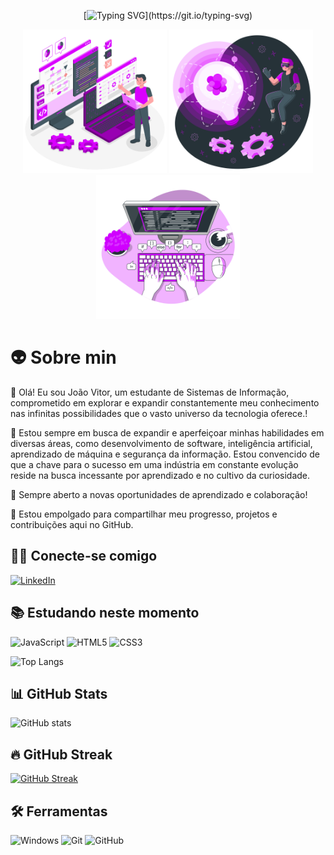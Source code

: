 
<div align="center">

[![Typing SVG](https://readme-typing-svg.demolab.com?font=Fira+Code&weight=600&pause=1000&color=AD11FF&center=true&vCenter=true&random=false&width=600&lines=%E2%9C%94+Bem-vindo+ao+meu+GitHub%2C+Sinta-se+à+vontade!!)](https://git.io/typing-svg)
</div>

<div align="center">


<img src="assets\images\Programmer-amico.png" alt="Programmer amico" min-width="200px" max-width="200px" width="230px" >
<img src="assets\images\Innovation-amico.png" alt="Innovation amico" min-width="200px" max-width="200px" width="230px" >
<img src="assets\images\Code-typing-bro.png" alt="Code Typing" min-width="200px" max-width="200px" width="230px" >
</div>


<div align="left">

# 👽 Sobre min

👾 
Olá! Eu sou João Vitor, um estudante de Sistemas de Informação, comprometido em explorar e expandir constantemente meu conhecimento nas infinitas possibilidades que o vasto universo da tecnologia oferece.!

🌱 Estou sempre em busca de expandir e aperfeiçoar minhas habilidades em diversas áreas, como desenvolvimento de software, inteligência artificial, aprendizado de máquina e segurança da informação. Estou convencido de que a chave para o sucesso em uma indústria em constante evolução reside na busca incessante por aprendizado e no cultivo da curiosidade.

💼 Sempre aberto a novas oportunidades de aprendizado e colaboração!

🚀 Estou empolgado para compartilhar meu progresso, projetos e contribuições aqui no GitHub. 

## 🙋‍♂️ Conecte-se comigo
[![LinkedIn](https://img.shields.io/badge/LinkedIn-0077B5?style=for-the-badge&logo=linkedin&logoColor=white)](https://www.linkedin.com/in/jo%C3%A3o-vitor-da-silva-10086828a/) 


## 📚 Estudando neste momento
![JavaScript](https://img.shields.io/badge/JavaScript-F7DF1E?style=for-the-badge&logo=javascript&logoColor=black) 
![HTML5](https://img.shields.io/badge/HTML5-E34F26?style=for-the-badge&logo=html5&logoColor=white) 
![CSS3](https://img.shields.io/badge/CSS3-1572B6?style=for-the-badge&logo=css3&logoColor=white) 


![Top Langs](https://github-readme-stats-git-masterrstaa-rickstaa.vercel.app/api/top-langs/?username=joao25102000silva&theme=midnight-purple&layout=compact&bg_color=000&border_color=8300ff&text_color=FFF)
## 📊 GitHub Stats

![GitHub stats](https://github-readme-stats.vercel.app/api?username=joao25102000silva&hide_title=true&border_color=8300ff&theme=midnight-purple&show_icons=true)

## 🔥 GitHub Streak

[![GitHub Streak](https://streak-stats.demolab.com/?user=joao25102000silva&theme=midnight-purple&background=000&border=8300ff&dates=FFF)](https://git.io/streak-stats)

## 🛠️ Ferramentas

![Windows](https://img.shields.io/badge/Windows-000?style=for-the-badge&logo=windows&logoColor=2CA5E0)
![Git](https://img.shields.io/badge/GIT-E44C30?style=for-the-badge&logo=git&logoColor=white) 
![GitHub](https://img.shields.io/badge/-GitHub-181717?style=for-the-badge&logo=github)
